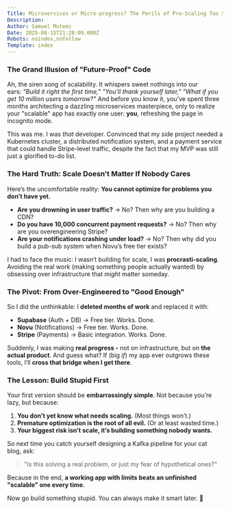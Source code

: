 ```yaml
---
Title: Microservices or Micro-progress? The Perils of Pre-Scaling Too Soon
Description: 
Author: Samuel Mutemi
Date: 2025-08-15T21:28:09.000Z
Robots: noindex,nofollow
Template: index
---
```

<h3>
  
  
  <strong>The Grand Illusion of "Future-Proof" Code</strong>
</h3>

<p>Ah, the siren song of scalability. It whispers sweet nothings into our ears: <em>"Build it right the first time," "You’ll thank yourself later," "What if you get 10 million users tomorrow?"</em> And before you know it, you’ve spent three months architecting a dazzling microservices masterpiece, only to realize your "scalable" app has exactly one user: <strong>you</strong>, refreshing the page in incognito mode.</p>

<p>This was me. I was <em>that</em> developer. Convinced that my side project needed a Kubernetes cluster, a distributed notification system, and a payment service that could handle Stripe-level traffic, despite the fact that my MVP was still just a glorified to-do list.</p>

<h3>
  
  
  <strong>The Hard Truth: Scale Doesn’t Matter If Nobody Cares</strong>
</h3>

<p>Here’s the uncomfortable reality: <strong>You cannot optimize for problems you don’t have yet.</strong></p>

<ul>
<li>
<strong>Are you drowning in user traffic?</strong> → No? Then why are you building a CDN?</li>
<li>
<strong>Do you have 10,000 concurrent payment requests?</strong> → No? Then why are you overengineering Stripe?</li>
<li>
<strong>Are your notifications crashing under load?</strong> → No? Then why did you build a pub-sub system when Novu’s free tier exists?</li>
</ul>

<p>I had to face the music: I wasn’t building for scale, I was <strong>procrasti-scaling</strong>. Avoiding the real work (making something people actually wanted) by obsessing over infrastructure that <em>might</em> matter someday.</p>

<h3>
  
  
  <strong>The Pivot: From Over-Engineered to "Good Enough"</strong>
</h3>

<p>So I did the unthinkable: I <strong>deleted months of work</strong> and replaced it with:</p>

<ul>
<li>
<strong>Supabase</strong> (Auth + DB) → Free tier. Works. Done.</li>
<li>
<strong>Novu</strong> (Notifications) → Free tier. Works. Done.</li>
<li>
<strong>Stripe</strong> (Payments) → Basic integration. Works. Done.</li>
</ul>

<p>Suddenly, I was making <strong>real progress -</strong> not on infrastructure, but on <strong>the actual product</strong>. And guess what? If (big <em>if</em>) my app ever outgrows these tools, I’ll <strong>cross that bridge when I get there</strong>.</p>

<h3>
  
  
  <strong>The Lesson: Build Stupid First</strong>
</h3>

<p>Your first version should be <strong>embarrassingly simple</strong>. Not because you’re lazy, but because:</p>

<ol>
<li>
<strong>You don’t yet know what needs scaling.</strong> (Most things won’t.)</li>
<li>
<strong>Premature optimization is the root of all evil.</strong> (Or at least wasted time.)</li>
<li><strong>Your biggest risk isn’t scale, it’s building something nobody wants.</strong></li>
</ol>

<p>So next time you catch yourself designing a Kafka pipeline for your cat blog, ask:</p>

<blockquote>
<p>"Is this solving a real problem, or just my fear of hypothetical ones?"</p>
</blockquote>

<p>Because in the end, <strong>a working app with limits beats an unfinished "scalable" one every time.</strong></p>

<p>Now go build something stupid. You can always make it smart later. 🚀</p>

